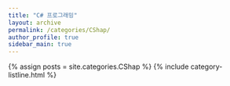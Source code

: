 ```yaml
---
title: "C# 프로그래밍"
layout: archive
permalink: /categories/CShap/
author_profile: true
sidebar_main: true
---
```

{% assign posts = site.categories.CShap %}
{% include category-listline.html %}